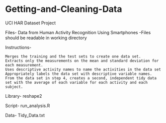 # Getting-and-Cleaning-Data

UCI HAR Dataset Project

Files- Data from Human Activity Recognition Using Smartphones
	-Files should be readable in working directory

Instructions-

    Merges the training and the test sets to create one data set.
    Extracts only the measurements on the mean and standard deviation for each measurement.
    Uses descriptive activity names to name the activities in the data set
    Appropriately labels the data set with descriptive variable names.
    From the data set in step 4, creates a second, independent tidy data set with the average of each variable for each activity and each subject. 

Library- reshape2

Script- run_analysis.R

Data- Tidy_Data.txt
